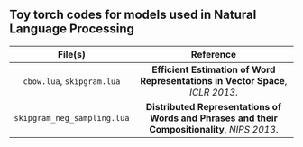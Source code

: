## Toy torch codes for models used in Natural Language Processing<br />

| File(s)                       | Reference                                                                                     |
|:-----------------------------:|:---------------------------------------------------------------------------------------------:|
| `cbow.lua`, `skipgram.lua`    | **Efficient Estimation of Word Representations in Vector Space**, *ICLR 2013*.                |
| `skipgram_neg_sampling.lua`   | **Distributed Representations of Words and Phrases and their Compositionality**, *NIPS 2013*. |

